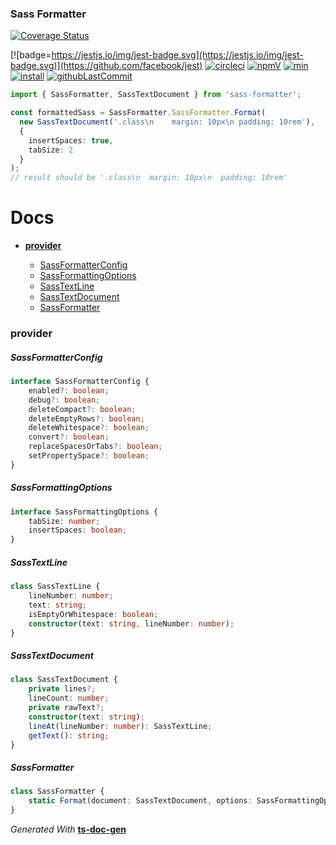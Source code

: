 ### Sass Formatter

[![Coverage Status](https://coveralls.io/repos/github/TheRealSyler/sass-formatter/badge.svg?branch=master)](https://coveralls.io/github/TheRealSyler/sass-formatter?branch=master)

<span id="BADGE_GENERATION_MARKER_0"></span>
 [![badge=https://jestjs.io/img/jest-badge.svg](https://jestjs.io/img/jest-badge.svg)](https://github.com/facebook/jest) [![circleci]( https://img.shields.io/circleci/build/github/TheRealSyler/sass-formatter)](https://app.circleci.com/github/TheRealSyler/sass-formatter/pipelines) [![npmV]( https://img.shields.io/npm/v/sass-formatter?color=green)](https://www.npmjs.com/package/sass-formatter) [![min]( https://img.shields.io/bundlephobia/min/sass-formatter)](https://bundlephobia.com/result?p=sass-formatter) [![install](https://badgen.net/packagephobia/install/sass-formatter)](https://packagephobia.now.sh/result?p=sass-formatter) [![githubLastCommit]( https://img.shields.io/github/last-commit/TheRealSyler/sass-formatter)](https://github.com/TheRealSyler/sass-formatter)
<span id="BADGE_GENERATION_MARKER_1"></span>

```typescript
import { SassFormatter, SassTextDocument } from 'sass-formatter';

const formattedSass = SassFormatter.SassFormatter.Format(
  new SassTextDocument('.class\n    margin: 10px\n padding: 10rem'),
  {
    insertSpaces: true,
    tabSize: 2
  }
);
// result should be '.class\n  margin: 10px\n  padding: 10rem'
```

<span id="DOC_GENERATION_MARKER_0"></span>
# Docs

- **[provider](#provider)**

  - [SassFormatterConfig](#sassformatterconfig)
  - [SassFormattingOptions](#sassformattingoptions)
  - [SassTextLine](#sasstextline)
  - [SassTextDocument](#sasstextdocument)
  - [SassFormatter](#sassformatter)

### provider


##### SassFormatterConfig

```typescript
interface SassFormatterConfig {
    enabled?: boolean;
    debug?: boolean;
    deleteCompact?: boolean;
    deleteEmptyRows?: boolean;
    deleteWhitespace?: boolean;
    convert?: boolean;
    replaceSpacesOrTabs?: boolean;
    setPropertySpace?: boolean;
}
```

##### SassFormattingOptions

```typescript
interface SassFormattingOptions {
    tabSize: number;
    insertSpaces: boolean;
}
```

##### SassTextLine

```typescript
class SassTextLine {
    lineNumber: number;
    text: string;
    isEmptyOrWhitespace: boolean;
    constructor(text: string, lineNumber: number);
}
```

##### SassTextDocument

```typescript
class SassTextDocument {
    private lines?;
    lineCount: number;
    private rawText?;
    constructor(text: string);
    lineAt(lineNumber: number): SassTextLine;
    getText(): string;
}
```

##### SassFormatter

```typescript
class SassFormatter {
    static Format(document: SassTextDocument, options: SassFormattingOptions, config?: SassFormatterConfig): string;
}
```

*Generated With* **[ts-doc-gen](https://www.npmjs.com/package/ts-doc-gen)**
<span id="DOC_GENERATION_MARKER_1"></span>
